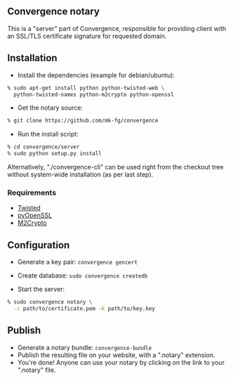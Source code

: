 Convergence notary
--------------------

This is a "server" part of Convergence, responsible for providing client with an
SSL/TLS certificate signature for requested domain.


Installation
--------------------

 - Install the dependencies (example for debian/ubuntu):

```bash
% sudo apt-get install python python-twisted-web \
  python-twisted-names python-m2crypto python-openssl
```

 - Get the notary source:

```bash
% git clone https://github.com/mk-fg/convergence
```

 - Run the install script:

```bash
% cd convergence/server
% sudo python setup.py install
```

Alternatively, "./convergence-cli" can be used right from the checkout tree
without system-wide installation (as per last step).

### Requirements

 - [Twisted](https://pypi.python.org/pypi/Twisted)
 - [pyOpenSSL](https://pypi.python.org/pypi/pyOpenSSL)
 - [M2Crypto](https://pypi.python.org/pypi/M2Crypto)


Configuration
--------------------

 - Generate a key pair: `convergence gencert`

 - Create database: `sudo convergence createdb`

 - Start the server:

```bash
% sudo convergence notary \
  -c path/to/certificate.pem -k path/to/key.key
```


Publish
--------------------

 - Generate a notary bundle: `convergence-bundle`
 - Publish the resulting file on your website, with a ".notary" extension.
 - You're done! Anyone can use your notary by clicking on the link to your ".notary" file.
